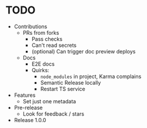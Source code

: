 # TODO

- Contributions
  - PRs from forks
    - Pass checks
    - Can't read secrets
    - (optional) Can trigger doc preview deploys
  - Docs
    - E2E docs
    - Quirks:
      - `node_modules` in project, Karma complains
      - Semantic Release locally
      - Restart TS service
- Features
  - Set just one metadata
- Pre-release
  - Look for feedback / stars
- Release 1.0.0
